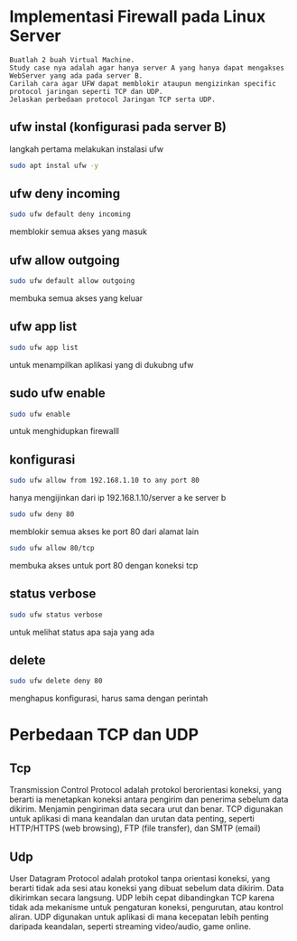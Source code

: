 # Implementasi Firewall pada Linux Server
    Buatlah 2 buah Virtual Machine.
    Study case nya adalah agar hanya server A yang hanya dapat mengakses WebServer yang ada pada server B.
    Carilah cara agar UFW dapat memblokir ataupun mengizinkan specific protocol jaringan seperti TCP dan UDP.
    Jelaskan perbedaan protocol Jaringan TCP serta UDP.
## ufw instal (konfigurasi pada server B)
langkah pertama melakukan instalasi ufw
```bash
sudo apt instal ufw -y
```

## ufw deny incoming
```bash
sudo ufw default deny incoming
```
memblokir semua akses yang masuk

## ufw allow outgoing
```bash
sudo ufw default allow outgoing
```
membuka semua akses yang keluar

## ufw app list
```bash
sudo ufw app list
```
untuk menampilkan aplikasi yang di dukubng ufw

## sudo ufw enable
```bash
sudo ufw enable
```
untuk menghidupkan firewalll

## konfigurasi 
```bash
sudo ufw allow from 192.168.1.10 to any port 80
```
hanya mengijinkan dari ip 192.168.1.10/server a ke server b

```bash
sudo ufw deny 80
```
memblokir semua akses ke port 80 dari alamat lain

```bash
sudo ufw allow 80/tcp
```
membuka akses untuk port 80 dengan koneksi tcp

## status verbose
```bash
sudo ufw status verbose
```
untuk melihat status apa saja yang ada

## delete
```bash
sudo ufw delete deny 80
```
menghapus konfigurasi, harus sama dengan perintah

# Perbedaan TCP dan UDP
## Tcp
Transmission Control Protocol adalah protokol berorientasi koneksi, yang berarti ia menetapkan koneksi antara pengirim dan penerima sebelum data dikirim.
Menjamin pengiriman data secara urut dan benar. 
TCP digunakan untuk aplikasi di mana keandalan dan urutan data penting, seperti HTTP/HTTPS (web browsing), FTP (file transfer), dan SMTP (email)
## Udp
User Datagram Protocol adalah protokol tanpa orientasi koneksi, yang berarti tidak ada sesi atau koneksi yang dibuat sebelum data dikirim. Data dikirimkan secara langsung.
UDP lebih cepat dibandingkan TCP karena tidak ada mekanisme untuk pengaturan koneksi, pengurutan, atau kontrol aliran.
UDP digunakan untuk aplikasi di mana kecepatan lebih penting daripada keandalan, seperti streaming video/audio, game online.
